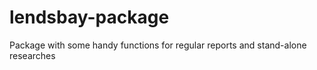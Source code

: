 # lendsbay-package
Package with some handy functions for regular reports and stand-alone researches
